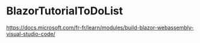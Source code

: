 # BlazorTutorialToDoList
https://docs.microsoft.com/fr-fr/learn/modules/build-blazor-webassembly-visual-studio-code/
